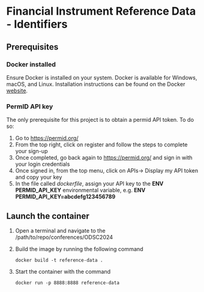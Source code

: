 # Financial Instrument Reference Data - Identifiers

## Prerequisites

### Docker installed

Ensure Docker is installed on your system. Docker is available for Windows, macOS, and Linux. Installation instructions can be found on the Docker [website](https://docs.docker.com/desktop/).

### PermID API key
The only prerequisite for this project is to obtain a permid API token. To do so:
1. Go to https://permid.org/
2. From the top right, click on register and follow the steps to complete your sign-up
3. Once completed, go back again to https://permid.org/ and sign in with your login credentials
4. Once signed in, from the top menu, click on APIs-> Display my API token and copy your key
5. In the file called *dockerfile*, assign your API key to the **ENV PERMID_API_KEY** environmental variable, e.g. **ENV PERMID_API_KEY=abcdefg123456789**


## Launch the container

1. Open a terminal and navigate to the /path/to/repo/conferences/ODSC2024
2. Build the image by running the following command

   `docker build -t reference-data .`
3. Start the container with the command

   `docker run -p 8888:8888 reference-data`